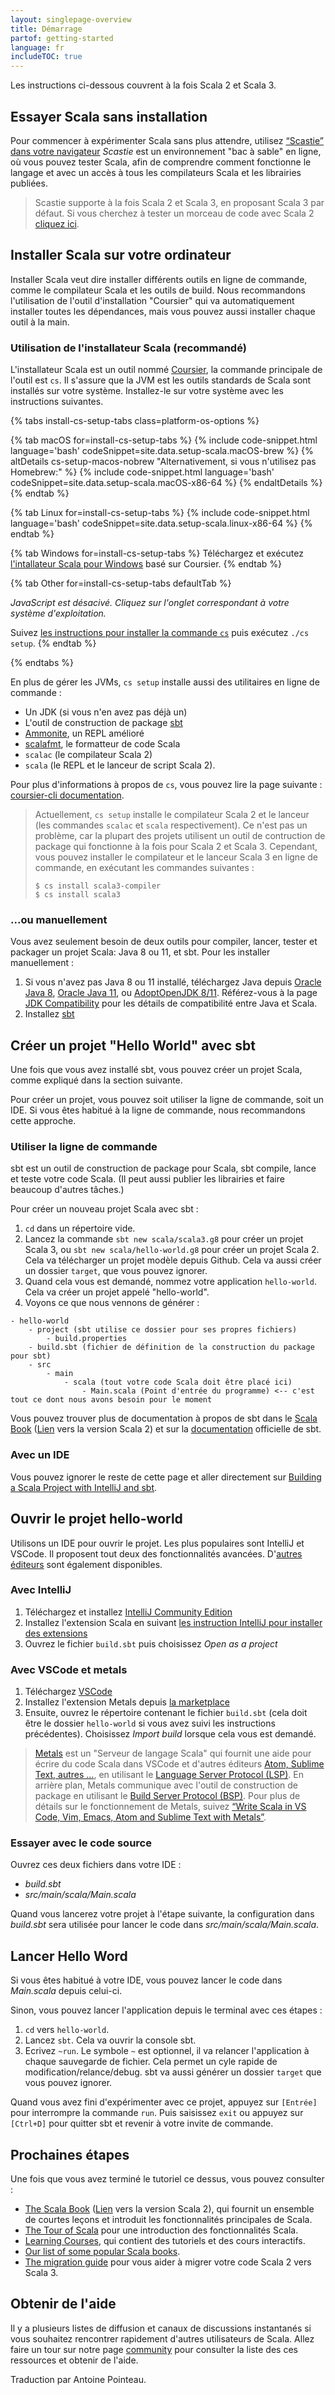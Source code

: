 ```yaml
---
layout: singlepage-overview
title: Démarrage
partof: getting-started
language: fr
includeTOC: true
---
```


Les instructions ci-dessous couvrent à la fois Scala 2 et Scala 3.

## Essayer Scala sans installation

Pour commencer à expérimenter Scala sans plus attendre, utilisez <a href="https://scastie.scala-lang.org/pEBYc5VMT02wAGaDrfLnyw" target="_blank">“Scastie” dans votre navigateur</a> _Scastie_ est un environnement "bac à sable" en ligne, où vous pouvez tester Scala, afin de comprendre comment fonctionne le langage et avec un accès à tous les compilateurs Scala et les librairies publiées.

> Scastie supporte à la fois Scala 2 et Scala 3, en proposant Scala 3 par défaut.
> Si vous cherchez à tester un morceau de code avec Scala 2
> [cliquez ici](https://scastie.scala-lang.org/MHc7C9iiTbGfeSAvg8CKAA).

## Installer Scala sur votre ordinateur

Installer Scala veut dire installer différents outils en ligne de commande, comme le compilateur Scala et les outils de build.
Nous recommandons l'utilisation de l'outil d'installation "Coursier" qui va automatiquement installer toutes les dépendances, mais vous pouvez aussi installer chaque outil à la main.

### Utilisation de l'installateur Scala (recommandé)

L'installateur Scala est un outil nommé [Coursier](https://get-coursier.io/docs/cli-overview), la commande principale de l'outil est `cs`.
Il s'assure que la JVM est les outils standards de Scala sont installés sur votre système.
Installez-le sur votre système avec les instructions suivantes.

<!-- Display tabs for each OS -->
{% tabs install-cs-setup-tabs class=platform-os-options %}

<!-- macOS -->
{% tab macOS for=install-cs-setup-tabs %}
{% include code-snippet.html language='bash' codeSnippet=site.data.setup-scala.macOS-brew %}
{% altDetails cs-setup-macos-nobrew  "Alternativement, si vous n'utilisez pas Homebrew:" %}
  {% include code-snippet.html language='bash' codeSnippet=site.data.setup-scala.macOS-x86-64 %}
{% endaltDetails %}
{% endtab %}
<!-- end macOS -->

<!-- Linux -->
{% tab Linux for=install-cs-setup-tabs %}
  {% include code-snippet.html language='bash' codeSnippet=site.data.setup-scala.linux-x86-64 %}
{% endtab %}
<!-- end Linux -->

<!-- Windows -->
{% tab Windows for=install-cs-setup-tabs %}
  Téléchargez et exécutez [l'intallateur Scala pour Windows]({{site.data.setup-scala.windows-link}}) basé sur Coursier.
{% endtab %}
<!-- end Windows -->

<!-- Other -->
{% tab Other for=install-cs-setup-tabs defaultTab %}
  <noscript>
    <p><span style="font-style:italic;">JavaScript est désacivé. Cliquez sur l'onglet correspondant à votre système d'exploitation.</span></p>
  </noscript>
  Suivez 
    [les instructions pour installer la commande `cs`](https://get-coursier.io/docs/cli-installation)
    puis exécutez `./cs setup`.
{% endtab %}
<!-- end Other -->

{% endtabs %}
<!-- End tabs -->

En plus de gérer les JVMs, `cs setup` installe aussi des utilitaires en ligne de commande :

- Un JDK (si vous n'en avez pas déjà un)
- L'outil de construction de package [sbt](https://www.scala-sbt.org/)
- [Ammonite](https://ammonite.io/), un REPL amélioré
- [scalafmt](https://scalameta.org/scalafmt/), le formatteur de code Scala
- `scalac` (le compilateur Scala 2)
- `scala` (le REPL et le lanceur de script Scala 2).

Pour plus d'informations à propos de `cs`, vous pouvez lire la page suivante :
[coursier-cli documentation](https://get-coursier.io/docs/cli-overview).

> Actuellement, `cs setup` installe le compilateur Scala 2 et le lanceur
> (les commandes `scalac` et `scala` respectivement). Ce n'est pas un problème,
> car la plupart des projets utilisent un outil de contruction
> de package qui fonctionne à la fois pour Scala 2 et Scala 3.
> Cependant, vous pouvez installer le compilateur et le lanceur Scala 3 en ligne de commande,
> en exécutant les commandes suivantes :
> ```
> $ cs install scala3-compiler
> $ cs install scala3
> ```

### ...ou manuellement

Vous avez seulement besoin de deux outils pour compiler, lancer, tester et packager un projet Scala: Java 8 ou 11, et sbt.
Pour les installer manuellement :

1. Si vous n'avez pas Java 8 ou 11 installé, téléchargez
   Java depuis [Oracle Java 8](https://www.oracle.com/java/technologies/javase-jdk8-downloads.html), [Oracle Java 11](https://www.oracle.com/java/technologies/javase-jdk11-downloads.html),
   ou [AdoptOpenJDK 8/11](https://adoptopenjdk.net/). Référez-vous à la page [JDK Compatibility](/overviews/jdk-compatibility/overview.html) pour les détails de compatibilité entre Java et Scala.
1. Installez [sbt](https://www.scala-sbt.org/download.html)

## Créer un projet "Hello World" avec sbt

Une fois que vous avez installé sbt, vous pouvez créer un projet Scala, comme expliqué dans la section suivante.

Pour créer un projet, vous pouvez soit utiliser la ligne de commande, soit un IDE.
Si vous êtes habitué à la ligne de commande, nous recommandons cette approche.

### Utiliser la ligne de commande

sbt est un outil de construction de package pour Scala, sbt compile, lance et teste votre code Scala.
(Il peut aussi publier les librairies et faire beaucoup d'autres tâches.)

Pour créer un nouveau projet Scala avec sbt :

1. `cd` dans un répertoire vide.
1. Lancez la commande `sbt new scala/scala3.g8` pour créer un projet Scala 3, ou `sbt new scala/hello-world.g8` pour créer un projet Scala 2.
   Cela va télécharger un projet modèle depuis Github.
   Cela va aussi créer un dossier `target`, que vous pouvez ignorer.
1. Quand cela vous est demandé, nommez votre application `hello-world`. Cela va créer un projet appelé "hello-world".
1. Voyons ce que nous vennons de générer :

```
- hello-world
    - project (sbt utilise ce dossier pour ses propres fichiers)
        - build.properties
    - build.sbt (fichier de définition de la construction du package pour sbt)
    - src
        - main
            - scala (tout votre code Scala doit être placé ici)
                - Main.scala (Point d'entrée du programme) <-- c'est tout ce dont nous avons besoin pour le moment
```

Vous pouvez trouver plus de documentation à propos de sbt dans le [Scala Book](/scala3/book/tools-sbt.html) ([Lien](/overviews/scala-book/scala-build-tool-sbt.html) vers la version Scala 2) et sur la [documentation](https://www.scala-sbt.org/1.x/docs/index.html) officielle de sbt.

### Avec un IDE

Vous pouvez ignorer le reste de cette page et aller directement sur [Building a Scala Project with IntelliJ and sbt](/getting-started/intellij-track/building-a-scala-project-with-intellij-and-sbt.html).


## Ouvrir le projet hello-world

Utilisons un IDE pour ouvrir le projet. Les plus populaires sont IntelliJ et VSCode.
Il proposent tout deux des fonctionnalités avancées. D'[autres éditeurs](https://scalameta.org/metals/docs/editors/overview.html) sont également disponibles.

### Avec IntelliJ

1. Téléchargez et installez [IntelliJ Community Edition](https://www.jetbrains.com/idea/download/)
1. Installez l'extension Scala en suivant [les instruction IntelliJ pour installer des extensions](https://www.jetbrains.com/help/idea/managing-plugins.html)
1. Ouvrez le fichier `build.sbt` puis choisissez *Open as a project*

### Avec VSCode et metals

1. Téléchargez [VSCode](https://code.visualstudio.com/Download)
1. Installez l'extension Metals depuis [la marketplace](https://marketplace.visualstudio.com/items?itemName=scalameta.metals)
1. Ensuite, ouvrez le répertoire contenant le fichier `build.sbt` (cela doit être le dossier `hello-world` si vous avez suivi les instructions précédentes). Choisissez *Import build* lorsque cela vous est demandé.

> [Metals](https://scalameta.org/metals) est un "Serveur de langage Scala" qui fournit une aide pour écrire du code Scala dans VSCode et d'autres éditeurs [Atom, Sublime Text, autres ...](https://scalameta.org/metals/docs/editors/overview.html), en utilisant le [Language Server Protocol (LSP)](https://microsoft.github.io/language-server-protocol/).
> En arrière plan, Metals communique avec l'outil de construction de package en utilisant
> le [Build Server Protocol (BSP)](https://build-server-protocol.github.io/).
> Pour plus de détails sur le fonctionnement de Metals, suivez [“Write Scala in VS Code, Vim, Emacs, Atom and Sublime Text with Metals”](https://www.scala-lang.org/2019/04/16/metals.html).

### Essayer avec le code source

Ouvrez ces deux fichiers dans votre IDE :

- _build.sbt_
- _src/main/scala/Main.scala_

Quand vous lancerez votre projet à l'étape suivante, la configuration dans _build.sbt_ sera utilisée pour lancer le code dans _src/main/scala/Main.scala_.

## Lancer Hello Word

Si vous êtes habitué à votre IDE, vous pouvez lancer le code dans _Main.scala_ depuis celui-ci.

Sinon, vous pouvez lancer l'application depuis le terminal avec ces étapes :

1. `cd` vers `hello-world`.
1. Lancez `sbt`. Cela va ouvrir la console sbt.
1. Ecrivez `~run`. Le symbole `~` est optionnel, il va relancer l'application à chaque sauvegarde de fichier.
   Cela permet un cyle rapide de modification/relance/debug. sbt va aussi générer un dossier `target` que vous pouvez ignorer.

Quand vous avez fini d'expérimenter avec ce projet, appuyez sur `[Entrée]` pour interrompre la commande `run`.
Puis saisissez `exit` ou appuyez sur `[Ctrl+D]` pour quitter sbt et revenir à votre invite de commande.

## Prochaines étapes

Une fois que vous avez terminé le tutoriel ce dessus, vous pouvez consulter :

* [The Scala Book](/scala3/book/introduction.html) ([Lien](/overviews/scala-book/introduction.html) vers la version Scala 2), qui fournit un ensemble de courtes leçons et introduit les fonctionnalités principales de Scala.
* [The Tour of Scala](/tour/tour-of-scala.html) pour une introduction des fonctionnalités Scala.
* [Learning Courses](/online-courses.html), qui contient des tutoriels et des cours interactifs.
* [Our list of some popular Scala books](/books.html).
* [The migration guide](/scala3/guides/migration/compatibility-intro.html) pour vous aider à migrer votre code Scala 2 vers Scala 3.

## Obtenir de l'aide
Il y a plusieurs listes de diffusion et canaux de discussions instantanés si vous souhaitez rencontrer rapidement d'autres utilisateurs de Scala. Allez faire un tour sur notre page [community](https://scala-lang.org/community/) pour consulter la liste des ces ressources et obtenir de l'aide.

Traduction par Antoine Pointeau.
